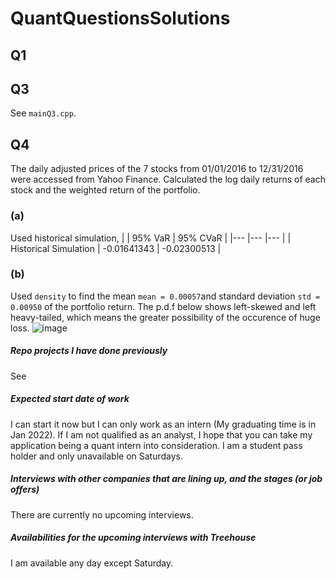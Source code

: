 # QuantQuestionsSolutions
## Q1

## Q3
See ```mainQ3.cpp```.

## Q4
The daily adjusted prices of the 7 stocks from 01/01/2016 to 12/31/2016 were accessed from Yahoo Finance. Calculated the log daily returns of each stock and the weighted return of the portfolio.
### (a)
Used historical simulation,
|  	| 95% VaR 	| 95% CVaR 	|
|---	|---	|---	|
| Historical Simulation 	| -0.01641343 	| -0.02300513 	|

### (b)
Used ```density``` to find the mean ```mean = 0.00057```and standard deviation ```std = 0.00950``` of the portfolio return.
The p.d.f below shows left-skewed and left heavy-tailed, which means the greater possibility of the occurence of huge loss.
![image](https://user-images.githubusercontent.com/89716697/131369628-41bf533a-82a9-41e2-b73d-030e44c6a470.png)


##### Repo projects I have done previously
See 
##### Expected start date of work
I can start it now but I can only work as an intern (My graduating time is in Jan 2022). If I am not qualified as an analyst, I hope that you can take my application being a quant intern into consideration. I am a student pass holder and only unavailable on Saturdays.
##### Interviews with other companies that are lining up, and the stages (or job offers)
There are currently no upcoming interviews.
##### Availabilities for the upcoming interviews with Treehouse
I am available any day except Saturday.
